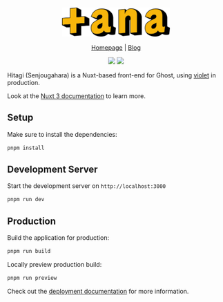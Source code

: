 <p align="center">
<img src="public/logo.svg" width="250px"/>
</p>

<p align="center">
<a href="https://tana.moe/">Homepage</a> | <a href="https://blog.tana.moe/">Blog</a>
</p>

<p align="center">
<img src="https://api.netlify.com/api/v1/badges/ec7adb99-d47e-45cb-88c6-797f7cf70e67/deploy-status"/> <img src="https://betteruptime.com/status-badges/v1/monitor/pyux.svg"/>
</p>

Hitagi (Senjougahara) is a Nuxt-based front-end for Ghost, using [violet](https://github.com/tanamoe/violet) in production.

Look at the [Nuxt 3 documentation](https://nuxt.com/docs/getting-started/introduction) to learn more.

## Setup

Make sure to install the dependencies:

```bash
pnpm install
```

## Development Server

Start the development server on `http://localhost:3000`

```bash
pnpm run dev
```

## Production

Build the application for production:

```bash
pnpm run build
```

Locally preview production build:

```bash
pnpm run preview
```

Check out the [deployment documentation](https://nuxt.com/docs/getting-started/deployment) for more information.
